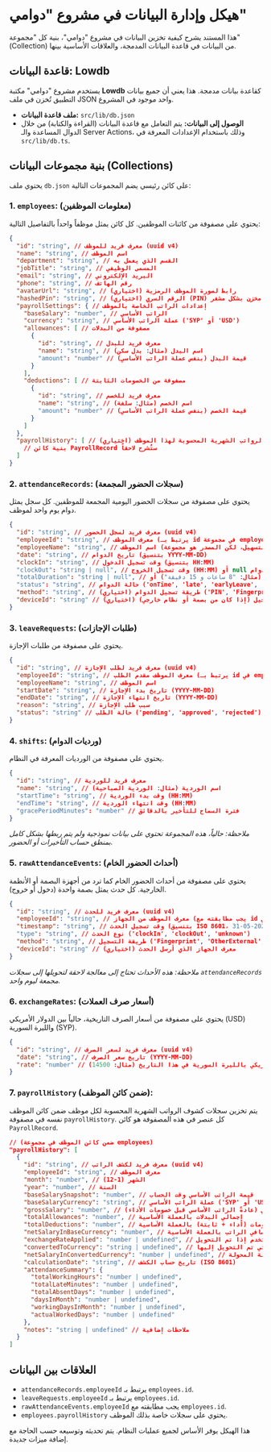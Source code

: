 
# هيكل وإدارة البيانات في مشروع "دوامي"

هذا المستند يشرح كيفية تخزين البيانات في مشروع "دوامي"، بنية كل "مجموعة" (Collection) من البيانات في قاعدة البيانات المدمجة، والعلاقات الأساسية بينها.

## قاعدة البيانات: Lowdb

يستخدم مشروع "دوامي" مكتبة **Lowdb** كقاعدة بيانات مدمجة. هذا يعني أن جميع بيانات التطبيق تُخزن في ملف JSON واحد موجود في المشروع.

*   **ملف قاعدة البيانات:** `src/lib/db.json`
*   **الوصول إلى البيانات:** يتم التعامل مع قاعدة البيانات (القراءة والكتابة) من خلال الدوال المساعدة والـ Server Actions، وذلك باستخدام الإعدادات المعرفة في `src/lib/db.ts`.

## بنية مجموعات البيانات (Collections)

يحتوي ملف `db.json` على كائن رئيسي يضم المجموعات التالية:

### 1. `employees`: (معلومات الموظفين)

يحتوي على مصفوفة من كائنات الموظفين. كل كائن يمثل موظفاً واحداً بالتفاصيل التالية:

```json
{
  "id": "string", // معرف فريد للموظف (uuid v4)
  "name": "string", // اسم الموظف
  "department": "string", // القسم الذي يعمل به
  "jobTitle": "string", // المسمى الوظيفي
  "email": "string", // البريد الإلكتروني
  "phone": "string", // رقم الهاتف
  "avatarUrl": "string", // (اختياري) رابط لصورة الموظف الرمزية
  "hashedPin": "string", // (اختياري) الرقم السري (PIN) الخاص بالموظف، مخزن بشكل مشفر (bcrypt)
  "payrollSettings": { // إعدادات الراتب الخاصة بالموظف
    "baseSalary": "number", // الراتب الأساسي
    "currency": "string", // عملة الراتب الأساسي ('SYP' أو 'USD')
    "allowances": [ // مصفوفة من البدلات
      {
        "id": "string", // معرف فريد للبدل
        "name": "string", // اسم البدل (مثال: بدل سكن)
        "amount": "number" // قيمة البدل (بنفس عملة الراتب الأساسي)
      }
    ],
    "deductions": [ // مصفوفة من الخصومات الثابتة
      {
        "id": "string", // معرف فريد للخصم
        "name": "string", // اسم الخصم (مثال: سلفة)
        "amount": "number" // قيمة الخصم (بنفس عملة الراتب الأساسي)
      }
    ]
  },
  "payrollHistory": [ // (اختياري) سجل كشوف الرواتب الشهرية المحسوبة لهذا الموظف
    // بنية كائن PayrollRecord ستُشرح لاحقاً
  ]
}
```

### 2. `attendanceRecords`: (سجلات الحضور المجمعة)

يحتوي على مصفوفة من سجلات الحضور اليومية المجمعة للموظفين. كل سجل يمثل دوام يوم واحد لموظف.

```json
{
  "id": "string", // معرف فريد لسجل الحضور (uuid v4)
  "employeeId": "string", // معرف الموظف (يرتبط بـ id في مجموعة employees)
  "employeeName": "string", // اسم الموظف (للتسهيل، لكن المصدر هو مجموعة employees)
  "date": "string", // تاريخ الدوام (بتنسيق YYYY-MM-DD)
  "clockIn": "string", // وقت تسجيل الدخول (بتنسيق HH:MM)
  "clockOut": "string | null", // وقت تسجيل الخروج (HH:MM) أو null إذا كان الموظف لا يزال في الدوام
  "totalDuration": "string | null", // المدة الإجمالية للدوام (مثال: "8 ساعات و 15 دقيقة") أو null
  "status": "string", // حالة الدوام ('onTime', 'late', 'earlyLeave', 'absent', 'onDuty')
  "method": "string", // (اختياري) طريقة تسجيل الدوام ('PIN', 'Fingerprint', 'Manual')
  "deviceId": "string" // (اختياري) معرف الجهاز المستخدم للتسجيل (إذا كان من بصمة أو نظام خارجي)
}
```

### 3. `leaveRequests`: (طلبات الإجازات)

يحتوي على مصفوفة من طلبات الإجازة.

```json
{
  "id": "string", // معرف فريد لطلب الإجازة (uuid v4)
  "employeeId": "string", // معرف الموظف مقدم الطلب (يرتبط بـ id في employees)
  "employeeName": "string", // اسم الموظف
  "startDate": "string", // تاريخ بدء الإجازة (YYYY-MM-DD)
  "endDate": "string", // تاريخ انتهاء الإجازة (YYYY-MM-DD)
  "reason": "string", // سبب طلب الإجازة
  "status": "string" // حالة الطلب ('pending', 'approved', 'rejected')
}
```

### 4. `shifts`: (ورديات الدوام)

يحتوي على مصفوفة من الورديات المعرفة في النظام.

```json
{
  "id": "string", // معرف فريد للوردية
  "name": "string", // اسم الوردية (مثال: الوردية الصباحية)
  "startTime": "string", // وقت بدء الوردية (HH:MM)
  "endTime": "string", // وقت انتهاء الوردية (HH:MM)
  "gracePeriodMinutes": "number" // فترة السماح للتأخير بالدقائق
}
```
*ملاحظة: حالياً، هذه المجموعة تحتوي على بيانات نموذجية ولم يتم ربطها بشكل كامل بمنطق حساب التأخيرات أو الحضور.*

### 5. `rawAttendanceEvents`: (أحداث الحضور الخام)

يحتوي على مصفوفة من أحداث الحضور الخام كما ترد من أجهزة البصمة أو الأنظمة الخارجية. كل حدث يمثل بصمة واحدة (دخول أو خروج).

```json
{
  "id": "string", // معرف فريد للحدث (uuid v4)
  "employeeId": "string", // معرف الموظف من الجهاز (يجب مطابقته مع id في employees)
  "timestamp": "string", // وقت تسجيل الحدث (بتنسيق ISO 8601، مثال: "2025-05-31T15:00:00.000Z")
  "type": "string", // نوع الحدث ('clockIn', 'clockOut', 'unknown')
  "method": "string", // طريقة التسجيل ('Fingerprint', 'OtherExternal', 'PIN')
  "deviceId": "string" // (اختياري) معرف الجهاز الذي أرسل الحدث
}
```
*ملاحظة: هذه الأحداث تحتاج إلى معالجة لاحقة لتحويلها إلى سجلات `attendanceRecords` مجمعة ليوم واحد.*

### 6. `exchangeRates`: (أسعار صرف العملات)

يحتوي على مصفوفة من أسعار الصرف التاريخية، حالياً بين الدولار الأمريكي (USD) والليرة السورية (SYP).

```json
{
  "id": "string", // معرف فريد لسعر الصرف (uuid v4)
  "date": "string", // تاريخ سعر الصرف (YYYY-MM-DD)
  "rate": "number" // قيمة 1 دولار أمريكي بالليرة السورية في هذا التاريخ (مثال: 14500)
}
```

### 7. `payrollHistory` (ضمن كائن الموظف):

يتم تخزين سجلات كشوف الرواتب الشهرية المحسوبة لكل موظف ضمن كائن الموظف نفسه في مصفوفة `payrollHistory`. كل عنصر في هذه المصفوفة هو كائن `PayrollRecord`.

```json
// (ضمن كائن الموظف في مجموعة employees)
"payrollHistory": [
  {
    "id": "string", // معرف فريد لكشف الراتب (uuid v4)
    "employeeId": "string", // معرف الموظف
    "month": "number", // الشهر (1-12)
    "year": "number", // السنة
    "baseSalarySnapshot": "number", // قيمة الراتب الأساسي وقت الحساب
    "baseSalaryCurrency": "string", // عملة الراتب الأساسي ('SYP' أو 'USD')
    "grossSalary": "number", // الراتب الإجمالي (عادةً الراتب الأساسي قبل خصومات الأداء)
    "totalAllowances": "number", // إجمالي البدلات بالعملة الأساسية
    "totalDeductions": "number", // إجمالي الخصومات (أداء + ثابتة) بالعملة الأساسية
    "netSalaryInBaseCurrency": "number", // صافي الراتب بالعملة الأساسية
    "exchangeRateApplied": "number | undefined", // سعر الصرف المستخدم إذا تم التحويل
    "convertedToCurrency": "string | undefined", // العملة التي تم التحويل إليها ('SYP' أو 'USD')
    "netSalaryInConvertedCurrency": "number | undefined", // صافي الراتب بالعملة المحولة
    "calculationDate": "string", // تاريخ حساب الكشف (ISO 8601)
    "attendanceSummary": {
      "totalWorkingHours": "number | undefined",
      "totalLateMinutes": "number | undefined",
      "totalAbsentDays": "number | undefined",
      "daysInMonth": "number | undefined",
      "workingDaysInMonth": "number | undefined",
      "actualWorkedDays": "number | undefined"
    },
    "notes": "string | undefined" // ملاحظات إضافية
  }
]
```

## العلاقات بين البيانات

*   `attendanceRecords.employeeId` يرتبط بـ `employees.id`.
*   `leaveRequests.employeeId` يرتبط بـ `employees.id`.
*   `rawAttendanceEvents.employeeId` يجب مطابقته مع `employees.id`.
*   `employees.payrollHistory` يحتوي على سجلات خاصة بذلك الموظف.

هذا الهيكل يوفر الأساس لجميع عمليات النظام. يتم تحديثه وتوسيعه حسب الحاجة مع إضافة ميزات جديدة.
